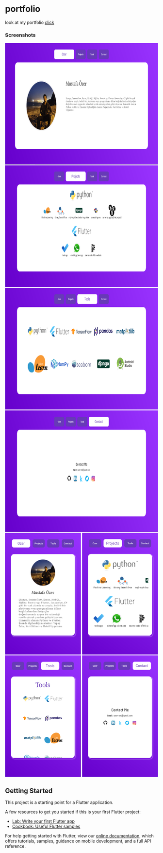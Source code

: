 # portfolio

look at my portfolio <a href="http://mustafaozer.byethost14.com/#/" target ="_blank">click</a>

<h3>Screenshots</h3>
<img src="https://github.com/MustafaOzer20/Portfolio-with-flutter/blob/master/screenshots/web/main_web.PNG" width="800" height="400">
<img src="https://github.com/MustafaOzer20/Portfolio-with-flutter/blob/master/screenshots/web/projects_web.PNG" width="800" height="400">
<img src="https://github.com/MustafaOzer20/Portfolio-with-flutter/blob/master/screenshots/web/tools_web.PNG" width="800" height="400">
<img src="https://github.com/MustafaOzer20/Portfolio-with-flutter/blob/master/screenshots/web/contact_web.PNG" width="800" height="400">
<img src="https://github.com/MustafaOzer20/Portfolio-with-flutter/blob/master/screenshots/mobile/main_mobile.PNG" width="250" height="400">
<img src="https://github.com/MustafaOzer20/Portfolio-with-flutter/blob/master/screenshots/mobile/projects_mobile.PNG" width="250" height="400">
<img src="https://github.com/MustafaOzer20/Portfolio-with-flutter/blob/master/screenshots/mobile/tools_mobile.PNG" width="250" height="400">
<img src="https://github.com/MustafaOzer20/Portfolio-with-flutter/blob/master/screenshots/mobile/contact_mobile.PNG" width="250" height="400">

## Getting Started

This project is a starting point for a Flutter application.

A few resources to get you started if this is your first Flutter project:

- [Lab: Write your first Flutter app](https://flutter.dev/docs/get-started/codelab)
- [Cookbook: Useful Flutter samples](https://flutter.dev/docs/cookbook)

For help getting started with Flutter, view our
[online documentation](https://flutter.dev/docs), which offers tutorials,
samples, guidance on mobile development, and a full API reference.

